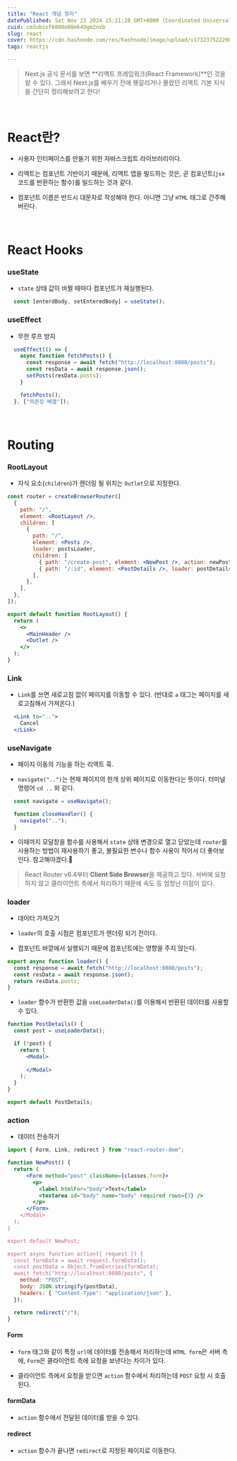 ```yaml
---
title: "React 개념 정리"
datePublished: Sat Nov 23 2024 15:21:28 GMT+0000 (Coordinated Universal Time)
cuid: cm3ubinf6000o08mk49gm2nxb
slug: react
cover: https://cdn.hashnode.com/res/hashnode/image/upload/v1732375222985/54f42520-1d2c-4f82-a059-d3c0c9f7281e.png
tags: reactjs

---
```


> Next.js 공식 문서를 보면 **리액트 프레임워크(React Framework)**인 것을 알 수 있다. 그래서 Next.js를 배우기 전에 헷갈리거나 몰랐던 리액트 기본 지식을 간단히 정리해보려고 한다!

ㅤ

# React란?

* 사용자 인터페이스를 만들기 위한 자바스크립트 라이브러리이다.
    
* 리액트는 컴포넌트 기반이기 때문에, 리액트 앱을 빌드하는 것은, 곧 컴포넌트(`jsx`코드를 반환하는 함수)를 빌드하는 것과 같다.
    
* 컴포넌트 이름은 반드시 대문자로 작성해야 한다. 아니면 그냥 `HTML` 태그로 간주해버린다.
    

ㅤ

# React Hooks

### useState

* `state` 상태 값이 바뀔 때마다 컴포넌트가 재실행된다.
    

```jsx
  const [enterdBody, setEnteredBody] = useState();
```

### useEffect

* 무한 루프 방지
    

```jsx
  useEffect(() => {
    async function fetchPosts() {
      const response = await fetch("http://localhost:8080/posts");
      const resData = await response.json();
      setPosts(resData.posts);
    }

    fetchPosts();
  }, ["의존성 배열"]);
```

ㅤ

# Routing

### RootLayout

* 자식 요소(`children`)가 렌더링 될 위치는 `Outlet`으로 지정한다.
    

```jsx
const router = createBrowserRouter([
  {
    path: "/",
    element: <RootLayout />,
    children: [
      {
        path: "/",
        element: <Posts />,
        loader: postsLoader,
        children: [
          { path: "/create-post", element: <NewPost />, action: newPostAction },
          { path: "/:id", element: <PostDetails />, loader: postDetailsLoader },
        ],
      },
    ],
  },
]);
```

```jsx
export default function RootLayout() {
  return (
    <>
      <MainHeader />
      <Outlet />
    </>
  );
}
```

### Link

* `Link`를 쓰면 새로고침 없이 페이지를 이동할 수 있다. (반대로 `a` 태그는 페이지를 새로고침해서 가져온다.)
    

```jsx
  <Link to="..">
    Cancel
  </Link>
```

### useNavigate

* 페이지 이동의 기능을 하는 리액트 훅.
    
* `navigate("..")`는 현재 페이지의 한개 상위 페이지로 이동한다는 뜻이다. 터미널 명령어 `cd ..` 와 같다.
    

```jsx
  const navigate = useNavigate();

  function closeHandler() {
    navigate("..");
  }
```

* 이때까지 모달창을 함수를 사용해서 `state` 상태 변경으로 열고 닫았는데 `router`를 사용하는 방법이 재사용하기 좋고, 불필요한 변수나 함수 사용이 적어서 더 좋아보인다. 참고해야겠다.💭ㅤ
    

> React Router v6.4부터 **Client Side Browser**을 제공하고 있다. 서버에 요청하지 않고 클라이언트 측에서 처리하기 때문에 속도 등 엄청난 이점이 있다.

### loader

* 데이터 가져오기
    
* `loader`의 호출 시점은 컴포넌트가 렌더링 되기 전이다.
    
* 컴포넌트 바깥에서 실행되기 때문에 컴포넌트에는 영향을 주지 않는다.
    

```jsx
export async function loader() {
  const response = await fetch("http://localhost:8080/posts");
  const resData = await response.json();
  return resData.posts;
}
```

* `loader` 함수가 반환한 값을 `useLoaderData()`를 이용해서 반환된 데이터를 사용할 수 있다.
    

```jsx
function PostDetails() {
  const post = useLoaderData();

  if (!post) {
    return (
      <Modal>
	      
      </Modal>
    );
  }
}

export default PostDetails;
```

### action

* 데이터 전송하기
    

```jsx
import { Form, Link, redirect } from "react-router-dom";

function NewPost() {
  return (
      <Form method="post" className={classes.form}>
        <p>
          <label htmlFor="body">Text</label>
          <textarea id="body" name="body" required rows={3} />
        </p>
      </Form>
    </Modal>
  );
}

export default NewPost;

export async function action({ request }) {
  const formData = await request.formData();
  const postData = Object.fromEntries(formData);
  await fetch("http://localhost:8080/posts", {
    method: "POST",
    body: JSON.stringify(postData),
    headers: { "Content-Type": "application/json" },
  });

  return redirect("/");
}
```

#### Form

* `form` 태그와 같이 특정 `url`에 데이터를 전송해서 처리하는데 `HTML form`은 서버 측에, `Form`은 클라이언트 측에 요청을 보낸다는 차이가 있다.
    
* 클라이언트 측에서 요청을 받으면 `action` 함수에서 처리하는데 `POST` 요청 시 호출된다.
    

#### formData

* `action` 함수에서 전달된 데이터를 받을 수 있다.
    

#### redirect

* `action` 함수가 끝나면 `redirect`로 지정된 페이지로 이동한다.
    

ㅤ